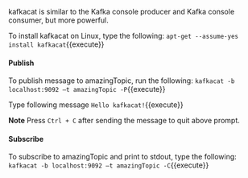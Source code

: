 kafkacat is similar to the Kafka console producer and Kafka console consumer, but more powerful.

To install kafkacat on Linux, type the following:
`apt-get --assume-yes install kafkacat`{{execute}} 

#### Publish
To publish message to amazingTopic, run the following:
`kafkacat -b localhost:9092 –t amazingTopic -P`{{execute}} 

Type following message  `Hello kafkacat!`{{execute}} 

**Note** Press `Ctrl + C` after sending the message to quit above prompt.

#### Subscribe
To subscribe to amazingTopic and print to stdout, type the following:
`kafkacat -b localhost:9092 –t amazingTopic -C`{{execute}} 